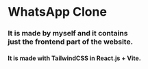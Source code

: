 <h1>WhatsApp Clone</h1>
<p>
    <h3>It is made by myself and it contains<br>just the frontend part of the website.</h3>
    <h4>It is made with TailwindCSS in React.js + Vite.</h4>
</p>